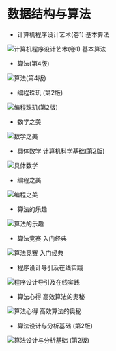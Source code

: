 # 数据结构与算法

- 计算机程序设计艺术(卷1) 基本算法

![计算机程序设计艺术(卷1) 基本算法](https://img1.doubanio.com/lpic/s4466066.jpg)

- 算法(第4版)

![算法(第4版)](https://img1.doubanio.com/lpic/s8938479.jpg)

- 编程珠玑 (第2版)

![编程珠玑(第2版)](https://img3.doubanio.com/lpic/s4687321.jpg)

- 数学之美

![数学之美](https://img3.doubanio.com/lpic/s9114855.jpg)

- 具体数学 计算机科学基础(第2版)

![具体数学](https://img3.doubanio.com/lpic/s26372180.jpg)

- 编程之美

![编程之美](https://img1.doubanio.com/lpic/s9233126.jpg)

- 算法的乐趣

![算法的乐趣](https://img1.doubanio.com/lpic/s28033547.jpg)

- 算法竞赛 入门经典

![算法竞赛 入门经典](https://img1.doubanio.com/lpic/s6092408.jpg)

- 程序设计导引及在线实践

![程序设计导引及在线实践](https://img3.doubanio.com/lpic/s27054723.jpg)

- 算法心得 高效算法的奥秘

![算法心得 高效算法的奥秘](https://img3.doubanio.com/lpic/s27240262.jpg)

- 算法设计与分析基础 (第2版)

![算法设计与分析基础 (第2版)](https://img3.doubanio.com/lpic/s2019521.jpg)
